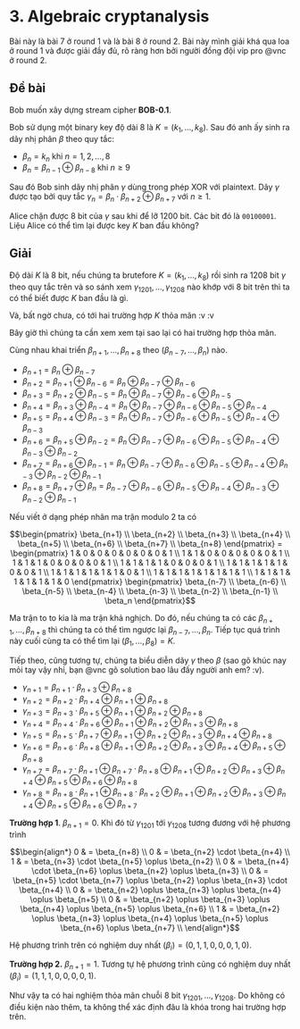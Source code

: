 # 3. Algebraic cryptanalysis

Bài này là bài 7 ở round 1 và là bài 8 ở round 2. Bài này mình giải khá qua loa ở round 1 và được giải đầy đủ, rõ ràng hơn bởi người đồng đội vip pro @vnc ở round 2.

## Đề bài

Bob muốn xây dựng stream cipher **BOB-0.1**.

Bob sử dụng một binary key độ dài 8 là $K = (k_1, \ldots, k_8)$. Sau đó anh ấy sinh ra dãy nhị phân $\beta$ theo quy tắc:

- $\beta_n = k_n$ khi $n = 1, 2, \ldots, 8$
- $\beta_n = \beta_{n-1} \oplus \beta_{n-8}$ khi $n \geqslant 9$

Sau đó Bob sinh dãy nhị phân $\gamma$ dùng trong phép XOR với plaintext. Dãy $\gamma$ được tạo bởi quy tắc $\gamma_n = \beta_n \cdot \beta_{n+2} \oplus \beta_{n+7}$ với $n \geqslant 1$.

Alice chặn được 8 bit của $\gamma$ sau khi để lỡ 1200 bit. Các bit đó là `00100001`. Liệu Alice có thể tìm lại được key $K$ ban đầu không?

## Giải

Độ dài $K$ là 8 bit, nếu chúng ta brutefore $K = (k_1, \ldots, k_8)$ rồi sinh ra 1208 bit $\gamma$ theo quy tắc trên và so sánh xem $\gamma_{1201}, \ldots, \gamma_{1208}$ nào khớp với 8 bit trên thì ta có thể biết được $K$ ban đầu là gì.

Và, bất ngờ chưa, có tới hai trường hợp $K$ thỏa mãn :v :v

Bây giờ thì chúng ta cần xem xem tại sao lại có hai trường hợp thỏa mãn.

Cùng nhau khai triển $\beta_{n+1}, \ldots, \beta_{n+8}$ theo $(\beta_{n-7}, \ldots, \beta_n)$ nào.

- $\beta_{n+1} = \beta_{n} \oplus \beta_{n-7}$
- $\beta_{n+2} = \beta_{n+1} \oplus \beta_{n-6} = \beta_n \oplus \beta_{n-7} \oplus \beta_{n-6}$
- $\beta_{n+3} = \beta_{n+2} \oplus \beta_{n-5} = \beta_n \oplus \beta_{n-7} \oplus \beta_{n-6} \oplus \beta_{n-5}$
- $\beta_{n+4} = \beta_{n+3} \oplus \beta_{n-4} = \beta_n \oplus \beta_{n-7} \oplus \beta_{n-6} \oplus \beta_{n-5} \oplus \beta_{n-4}$
- $\beta_{n+5} = \beta_{n+4} \oplus \beta_{n-3} = \beta_n \oplus \beta_{n-7} \oplus \beta_{n-6} \oplus \beta_{n-5} \oplus \beta_{n-4} \oplus \beta_{n-3}$
- $\beta_{n+6} = \beta_{n+5} \oplus \beta_{n-2} = \beta_n \oplus \beta_{n-7} \oplus \beta_{n-6} \oplus \beta_{n-5} \oplus \beta_{n-4} \oplus \beta_{n-3} \oplus \beta_{n-2}$
- $\beta_{n+7} = \beta_{n+6} \oplus \beta_{n-1} = \beta_n \oplus \beta_{n-7} \oplus \beta_{n-6} \oplus \beta_{n-5} \oplus \beta_{n-4} \oplus \beta_{n-3} \oplus \beta_{n-2} \oplus \beta_{n-1}$
- $\beta_{n+8} = \beta_{n+7} \oplus \beta_n = \beta_{n-7} \oplus \beta_{n-6} \oplus \beta_{n-5} \oplus \beta_{n-4} \oplus \beta_{n-3} \oplus \beta_{n-2} \oplus \beta_{n-1}$

Nếu viết ở dạng phép nhân ma trận modulo 2 ta có

$$\begin{pmatrix}
\beta_{n+1} \\ \beta_{n+2} \\ \beta_{n+3} \\ \beta_{n+4} \\ \beta_{n+5} \\ \beta_{n+6} \\ \beta_{n+7} \\ \beta_{n+8}
\end{pmatrix} = \begin{pmatrix}
1 & 0 & 0 & 0 & 0 & 0 & 0 & 1 \\
1 & 1 & 0 & 0 & 0 & 0 & 0 & 1 \\
1 & 1 & 1 & 0 & 0 & 0 & 0 & 1 \\
1 & 1 & 1 & 1 & 0 & 0 & 0 & 1 \\
1 & 1 & 1 & 1 & 1 & 0 & 0 & 1 \\
1 & 1 & 1 & 1 & 1 & 1 & 0 & 1 \\
1 & 1 & 1 & 1 & 1 & 1 & 1 & 1 \\
1 & 1 & 1 & 1 & 1 & 1 & 1 & 0
\end{pmatrix} \begin{pmatrix}
\beta_{n-7} \\ \beta_{n-6} \\ \beta_{n-5} \\ \beta_{n-4} \\ \beta_{n-3} \\ \beta_{n-2} \\ \beta_{n-1} \\ \beta_n
\end{pmatrix}$$

Ma trận to to kia là ma trận khả nghịch. Do đó, nếu chúng ta có các $\beta_{n+1}, \ldots, \beta_{n+8}$ thì chúng ta có thể tìm ngược lại $\beta_{n-7}, \ldots, \beta_n$. Tiếp tục quá trình này cuối cùng ta có thể tìm lại $(\beta_1, \ldots, \beta_8) = K$.

Tiếp theo, cũng tương tự, chúng ta biểu diễn dãy $\gamma$ theo $\beta$ (sao gõ khúc nay mỏi tay vậy nhỉ, bạn @vnc gõ solution bao lâu đấy người anh em? :v).

- $\gamma_{n+1} = \beta_{n+1} \cdot \beta_{n+3} \oplus \beta_{n+8}$
- $\gamma_{n+2} = \beta_{n+2} \cdot \beta_{n+4} \oplus \beta_{n+1} \oplus \beta_{n+8}$
- $\gamma_{n+3} = \beta_{n+3} \cdot \beta_{n+5} \oplus \beta_{n+1} \oplus \beta_{n+2} \oplus \beta_{n+8}$
- $\gamma_{n+4} = \beta_{n+4} \cdot \beta_{n+6} \oplus \beta_{n+1} \oplus \beta_{n+2} \oplus \beta_{n+3} \oplus \beta_{n+8}$
- $\gamma_{n+5} = \beta_{n+5} \cdot \beta_{n+7} \oplus \beta_{n+1} \oplus \beta_{n+2} \oplus \beta_{n+3} \oplus \beta_{n+4} \oplus \beta_{n+8}$
- $\gamma_{n+6} = \beta_{n+6} \cdot \beta_{n+8} \oplus \beta_{n+1} \oplus \beta_{n+2} \oplus \beta_{n+3} \oplus \beta_{n+4} \oplus \beta_{n+5} \oplus \beta_{n+8}$
- $\gamma_{n+7} = \beta_{n+7} \cdot \beta_{n+1} \oplus \beta_{n+7} \cdot \beta_{n+8} \oplus \beta_{n+1} \oplus \beta_{n+2} \oplus \beta_{n+3} \oplus \beta_{n+4} \oplus \beta_{n+5} \oplus \beta_{n+6} \oplus \beta_{n+8}$
- $\gamma_{n+8} = \beta_{n+8} \cdot \beta_{n+1} \oplus \beta_{n+8} \cdot \beta_{n+2} \oplus \beta_{n+1} \oplus \beta_{n+2} \oplus \beta_{n+3} \oplus \beta_{n+4} \oplus \beta_{n+5} \oplus \beta_{n+6} \oplus \beta_{n+7}$

**Trường hợp 1**. $\beta_{n+1} = 0$. Khi đó từ $\gamma_{1201}$ tới $\gamma_{1208}$ tương đương với hệ phương trình

$$\begin{align*}
0 & = \beta_{n+8} \\
0 & = \beta_{n+2} \cdot \beta_{n+4} \\
1 & = \beta_{n+3} \cdot \beta_{n+5} \oplus \beta_{n+2} \\
0 & = \beta_{n+4} \cdot \beta_{n+6} \oplus \beta_{n+2} \oplus \beta_{n+3} \\
0 & = \beta_{n+5} \cdot \beta_{n+7} \oplus \beta_{n+2} \oplus \beta_{n+3} \cdot \beta_{n+4} \\
0 & = \beta_{n+2} \oplus \beta_{n+3} \oplus \beta_{n+4} \oplus \beta_{n+5} \\
0 & = \beta_{n+2} \oplus \beta_{n+3} \oplus \beta_{n+4} \oplus \beta_{n+5} \oplus \beta_{n+6} \\
1 & = \beta_{n+2} \oplus \beta_{n+3} \oplus \beta_{n+4} \oplus \beta_{n+5} \oplus \beta_{n+6} \oplus \beta_{n+7} \\
\end{align*}$$

Hệ phương trình trên có nghiệm duy nhất $(\beta_{i}) = (0, 1, 1, 0, 0, 0, 1, 0)$.

**Trường hợp 2.** $\beta_{n+1} = 1$. Tương tự hệ phương trình cũng có nghiệm duy nhất $(\beta_i) = (1, 1, 1, 0, 0, 0, 0, 1)$.

Như vậy ta có hai nghiệm thỏa mãn chuỗi 8 bit $\gamma_{1201}, \ldots, \gamma_{1208}$. Do không có điều kiện nào thêm, ta không thể xác định đâu là khóa trong hai trường hợp trên.